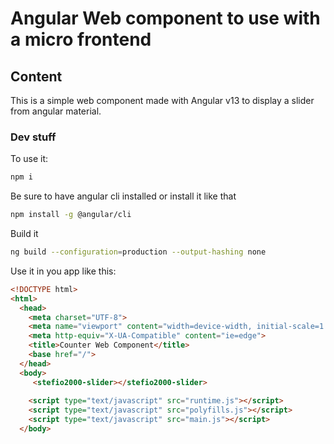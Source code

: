 # Angular Web component to use with a micro frontend
## Content
This is a simple web component made with Angular v13 to display a slider from angular material.

### Dev stuff
To use it:
```bash
npm i
```
Be sure to have angular cli installed or install it like that
```bash
npm install -g @angular/cli
```

Build it
```bash
ng build --configuration=production --output-hashing none
```

Use it in you app like this:
```html
<!DOCTYPE html>
<html>
  <head>
    <meta charset="UTF-8">
    <meta name="viewport" content="width=device-width, initial-scale=1.0">
    <meta http-equiv="X-UA-Compatible" content="ie=edge">
    <title>Counter Web Component</title>
    <base href="/">
  </head>
  <body>
     <stefio2000-slider></stefio2000-slider>
 
    <script type="text/javascript" src="runtime.js"></script>
    <script type="text/javascript" src="polyfills.js"></script>
    <script type="text/javascript" src="main.js"></script>
  </body>

```
